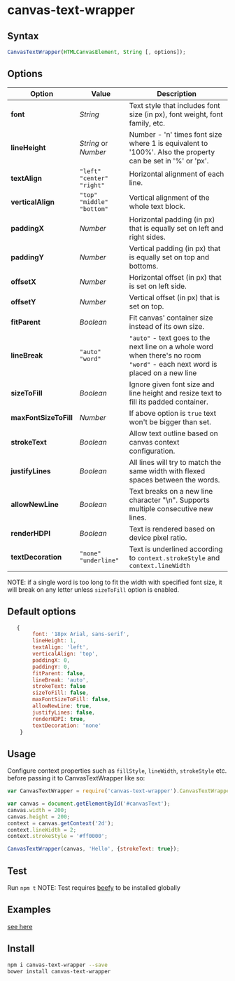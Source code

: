# canvas-text-wrapper


## Syntax
```javascript
CanvasTextWrapper(HTMLCanvasElement, String [, options]);
```

## Options

| Option  | Value | Description |
| ------------- | ------------- | ------------- |
| **font**  | *String*  | Text style that includes font size (in px), font weight, font family, etc.  |
| **lineHeight**  | *String* or *Number* | Number - 'n' times font size where 1 is equivalent to '100%'. Also the property can be set in '%' or 'px'. |
| **textAlign**  | `"left"` `"center"` `"right"` | Horizontal alignment of each line. |
| **verticalAlign** | `"top"`  `"middle"` `"bottom"` | Vertical alignment of the whole text block. |
| **paddingX**  | *Number* | Horizontal padding (in px) that is equally set on left and right sides. |
| **paddingY**  | *Number* | Vertical padding (in px) that is equally set on top and bottoms. |
| **offsetX**  | *Number* | Horizontal offset (in px) that is set on left  side. |
| **offsetY**  | *Number* | Vertical offset (in px) that is set on top. |
| **fitParent**  | *Boolean* | Fit canvas' container size instead of its own size. |
| **lineBreak**  | `"auto"` `"word"` |  `"auto"` - text goes to the next line on a whole word when there's no room  `"word"` - each next word is placed on a new line |
| **sizeToFill**  | *Boolean* |  Ignore given font size and line height and resize text to fill its padded container. |
| **maxFontSizeToFill**  | *Number* |  If above option is `true` text won't be bigger than set. |
| **strokeText**  | *Boolean* |  Allow text outline based on canvas context configuration. |
| **justifyLines**  | *Boolean* |  All lines will try to match the same width with flexed spaces between the words. |
| **allowNewLine**  | *Boolean* |  Text breaks on a new line character "\n". Supports multiple consecutive new lines. |
| **renderHDPI**  | *Boolean* |  Text is rendered based on device pixel ratio. |
| **textDecoration**  | `"none"`  `"underline"` |  Text is underlined according to `context.strokeStyle` and `context.lineWidth` |

NOTE: if a single word is too long to fit the width with specified font size, it will break on any letter unless ```sizeToFill``` option is enabled.


## Default options
```javascript
   {
        font: '18px Arial, sans-serif',
        lineHeight: 1,
        textAlign: 'left',
        verticalAlign: 'top',
        paddingX: 0,
        paddingY: 0,
        fitParent: false,
        lineBreak: 'auto',
        strokeText: false
        sizeToFill: false,
        maxFontSizeToFill: false,
        allowNewLine: true,
        justifyLines: false,
        renderHDPI: true,
        textDecoration: 'none'
    }
```


## Usage
Configure context properties such as ```fillStyle```, ```lineWidth```, ```strokeStyle``` etc. before passing it to CanvasTextWrapper like so:

```javascript
var CanvasTextWrapper = require('canvas-text-wrapper').CanvasTextWrapper;

var canvas = document.getElementById('#canvasText');
canvas.width = 200;
canvas.height = 200;
context = canvas.getContext('2d');
context.lineWidth = 2;
context.strokeStyle = '#ff0000';

CanvasTextWrapper(canvas, 'Hello', {strokeText: true});
```


## Test
Run ```npm t```
NOTE: Test requires [beefy](http://didact.us/beefy/) to be installed globally


## Examples
[see here](http://namniak.github.io/canvas-text-wrapper/)


## Install
```sh
npm i canvas-text-wrapper --save
bower install canvas-text-wrapper
```
